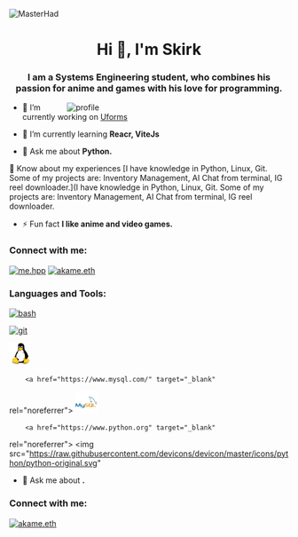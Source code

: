 ![MasterHad](https://mir-s3-cdn-cf.behance.net/project_modules/fs/22b22287602523.5dbd29081561d.gif)

<h1 align="center">Hi 👋, I'm Skirk</h1>
<h3
 align="center">I am a Systems Engineering student, who combines his 
passion for anime and games with his love for programming.</h3>
<img align="right" alt="profile" width=400" src="https://github.com/skirk-dev/skirk-dev/assets/122117784/d2ed9b77-9df4-4a4a-b4c9-1741445c7dab.png" />

- 🔭 I’m currently working on [Uforms](https://github.com/skirk-dev/Uforms)

- 🌱 I’m currently learning **Reacr, ViteJs**

- 💬 Ask me about **Python.**

📄 Know about my experiences [I have knowledge in Python, Linux, Git.
Some of my projects are: Inventory Management, AI Chat from terminal, IG
reel downloader.](I have knowledge in Python, Linux, Git. Some of my
projects are: Inventory Management, AI Chat from terminal, IG reel
downloader.

- ⚡ Fun fact **I like anime and video games.**

<h3 align="left">Connect with me:</h3>
<p align="left">
<a
 href="https://instagram.com/me.hpp" target="blank"><img 
align="center" 
src="https://raw.githubusercontent.com/rahuldkjain/github-profile-readme-generator/master/src/images/icons/Social/instagram.svg"
 alt="me.hpp" height="30" width="40" /></a>
<a 
href="https://discord.gg/akame.eth" target="blank"><img 
align="center" 
src="https://raw.githubusercontent.com/rahuldkjain/github-profile-readme-generator/master/src/images/icons/Social/discord.svg"
 alt="akame.eth" height="30" width="40" /></a>
</p>

<h3 align="left">Languages and Tools:</h3>
<p
 align="left">
        <a href="https://www.gnu.org/software/bash/" target="_blank"
rel="noreferrer">
          <img 
src="https://www.vectorlogo.zone/logos/gnu_bash/gnu_bash-icon.svg"
alt="bash" width="40" height="40"/>
        </a>

<a href="https://git-scm.com/" target="_blank"
rel="noreferrer">
<img
src="https://www.vectorlogo.zone/logos/git-scm/git-scm-icon.svg"
alt="git" width="40" height="40"/>
</a>

<a href="https://www.linux.org/" target="_blank"
rel="noreferrer">
<img
src="https://raw.githubusercontent.com/devicons/devicon/master/icons/linux/linux-original.svg"
 alt="linux" width="40" height="40"/>
</a>

        <a href="https://www.mysql.com/" target="_blank"

rel="noreferrer">
<img 
src="https://raw.githubusercontent.com/devicons/devicon/master/icons/mysql/mysql-original-wordmark.svg"
 alt="mysql" width="40" height="40"/>
</a>

        <a href="https://www.python.org" target="_blank"

rel="noreferrer">
<img
src="https://raw.githubusercontent.com/devicons/devicon/master/icons/python/python-original.svg"

- 💬 Ask me about **.**

<h3 align="left">Connect with me:</h3>
<p align="left">
<a href="https://discord.gg/akame.eth" target="blank"><img align="center" src="https://raw.githubusercontent.com/rahuldkjain/github-profile-readme-generator/master/src/images/icons/Social/discord.svg" alt="akame.eth" height="30" width="40" /></a>
</p>
